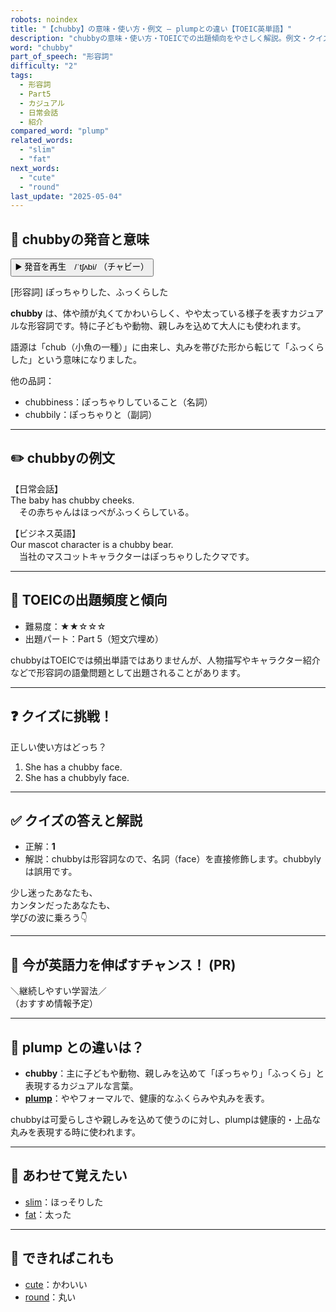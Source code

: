 ```yaml
---
robots: noindex
title: "【chubby】の意味・使い方・例文 ― plumpとの違い【TOEIC英単語】"
description: "chubbyの意味・使い方・TOEICでの出題傾向をやさしく解説。例文・クイズ付きでplumpとの違いもわかりやすく学べます。"
word: "chubby"
part_of_speech: "形容詞"
difficulty: "2"
tags:
  - 形容詞
  - Part5
  - カジュアル
  - 日常会話
  - 紹介
compared_word: "plump"
related_words:
  - "slim"
  - "fat"
next_words:
  - "cute"
  - "round"
last_update: "2025-05-04"
---
```


## 🔰 chubbyの発音と意味

<button class="play-audio" onclick="playTTS('chubby')">
  <span class="play-audio-main">
    ▶️ 発音を再生　/ˈtʃʌbi/
  </span>
  <span class="play-audio-sub">
    （チャビー）
  </span>
</button>

[形容詞] ぽっちゃりした、ふっくらした

**chubby** は、体や顔が丸くてかわいらしく、やや太っている様子を表すカジュアルな形容詞です。特に子どもや動物、親しみを込めて大人にも使われます。

語源は「chub（小魚の一種）」に由来し、丸みを帯びた形から転じて「ふっくらした」という意味になりました。

他の品詞：  
- chubbiness：ぽっちゃりしていること（名詞）
- chubbily：ぽっちゃりと（副詞）

---

## ✏️ chubbyの例文

【日常会話】  
The baby has chubby cheeks.  
　その赤ちゃんはほっぺがふっくらしている。

【ビジネス英語】  
Our mascot character is a chubby bear.  
　当社のマスコットキャラクターはぽっちゃりしたクマです。

---

## 🎯 TOEICの出題頻度と傾向

- 難易度：★★☆☆☆
- 出題パート：Part 5（短文穴埋め）

chubbyはTOEICでは頻出単語ではありませんが、人物描写やキャラクター紹介などで形容詞の語彙問題として出題されることがあります。

---

## ❓ クイズに挑戦！

正しい使い方はどっち？

1. She has a chubby face.  
2. She has a chubbyly face.

---

## ✅ クイズの答えと解説

- 正解：**1**
- 解説：chubbyは形容詞なので、名詞（face）を直接修飾します。chubbylyは誤用です。

少し迷ったあなたも、  
カンタンだったあなたも、  
学びの波に乗ろう👇️

---

## 🚀 今が英語力を伸ばすチャンス！ (PR)

<div class="info-center">
＼継続しやすい学習法／<br>  
（おすすめ情報予定）
</div>

---

## 🤔  plump との違いは？

- **chubby**：主に子どもや動物、親しみを込めて「ぽっちゃり」「ふっくら」と表現するカジュアルな言葉。
- **[plump](/plump)**：ややフォーマルで、健康的なふくらみや丸みを表す。

chubbyは可愛らしさや親しみを込めて使うのに対し、plumpは健康的・上品な丸みを表現する時に使われます。

---

## 🧩 あわせて覚えたい

- [slim](/slim)：ほっそりした
- [fat](/fat)：太った

---

## 📖 できればこれも

- [cute](/cute)：かわいい
- [round](/round)：丸い

<!-- cvid: aid01_bid09 -->
